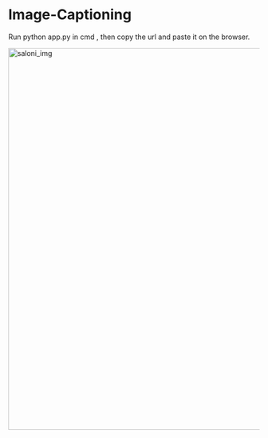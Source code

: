 # Image-Captioning

Run python app.py in cmd , then copy the url and paste it on the browser.


<img width="766" alt="saloni_img" src="https://user-images.githubusercontent.com/67542463/176446496-bf17373a-533e-4fb2-86ae-7e802a07ca08.png">
